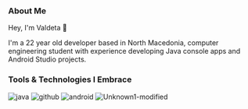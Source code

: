 
### About Me

Hey, I'm Valdeta 👋

I'm a 22 year old developer based in North Macedonia, computer engineering student with experience developing Java console apps and
Android Studio projects.

### Tools & Technologies I Embrace

![java](https://github.com/valdetad/valdetad/assets/112712643/d61c861c-96e3-4ed8-9fb7-76b685546991)
![github](https://github.com/valdetad/valdetad/assets/112712643/536d7ec0-83a0-4d50-85c4-72ea2c14af38)
![android](https://github.com/valdetad/valdetad/assets/112712643/11e57f21-727a-4dca-a233-1f3bf4446234)
![Unknown1-modified](https://github.com/valdetad/valdetad/assets/112712643/7cb7c78e-ba6e-4b2f-801c-2fe23eadb7d5)

